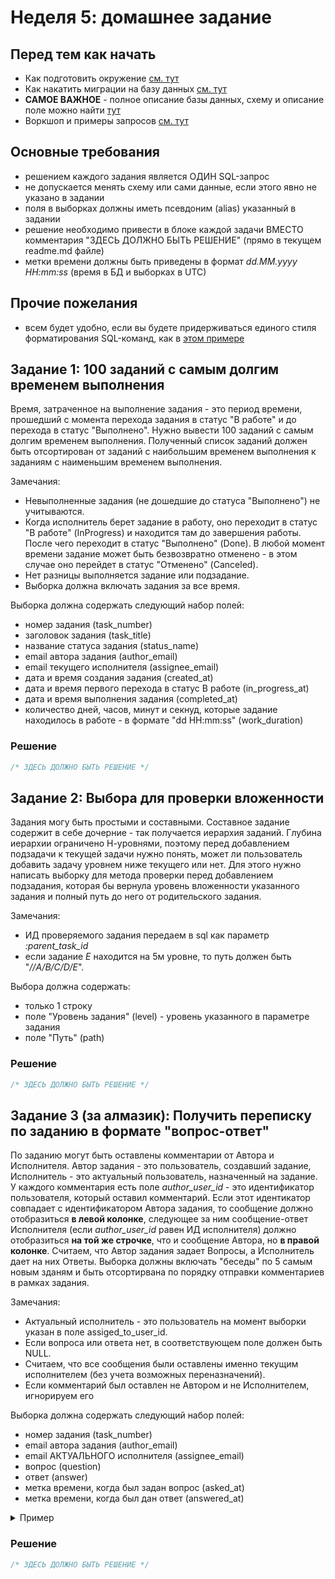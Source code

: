 # Неделя 5: домашнее задание

## Перед тем как начать
- Как подготовить окружение [см. тут](./docs/01-prepare-environment.md)
- Как накатить миграции на базу данных [см. тут](./docs/02-data-migrations.md)
- **САМОЕ ВАЖНОЕ** - полное описание базы данных, схему и описание поле можно найти [тут](./docs/03-db-description.md)
- Воркшоп и примеры запросов [см. тут](./docs/03-db-description.md)

## Основные требования
- решением каждого задания является ОДИН SQL-запрос
- не допускается менять схему или сами данные, если этого явно не указано в задании
- поля в выборках должны иметь псевдоним (alias) указанный в задании
- решение необходимо привести в блоке каждой задачи ВМЕСТО комментария "ЗДЕСЬ ДОЛЖНО БЫТЬ РЕШЕНИЕ" (прямо в текущем readme.md файле)
- метки времени должны быть приведены в формат _dd.MM.yyyy HH:mm:ss_ (время в БД и выборках в UTC)

## Прочие пожелания
- всем будет удобно, если вы будете придерживаться единого стиля форматирования SQL-команд, как в [этом примере](./docs/04-sql-guidelines.md)

## Задание 1: 100 заданий с самым долгим временем выполнения
Время, затраченное на выполнение задания - это период времени, прошедший с момента перехода задания в статус "В работе" и до перехода в статус "Выполнено".
Нужно вывести 100 заданий с самым долгим временем выполнения. 
Полученный список заданий должен быть отсортирован от заданий с наибольшим временем выполнения к заданиям с наименьшим временем выполнения.

Замечания:
- Невыполненные задания (не дошедшие до статуса "Выполнено") не учитываются.
- Когда исполнитель берет задание в работу, оно переходит в статус "В работе" (InProgress) и находится там до завершения работы. После чего переходит в статус "Выполнено" (Done).
  В любой момент времени задание может быть безвозвратно отменено - в этом случае оно перейдет в статус "Отменено" (Canceled).
- Нет разницы выполняется задание или подзадание.
- Выборка должна включать задания за все время.

Выборка должна содержать следующий набор полей:
- номер задания (task_number)
- заголовок задания (task_title)
- название статуса задания (status_name)
- email автора задания (author_email)
- email текущего исполнителя (assignee_email)
- дата и время создания задания (created_at)
- дата и время первого перехода в статус В работе (in_progress_at)
- дата и время выполнения задания (completed_at)
- количество дней, часов, минут и секнуд, которые задание находилось в работе - в формате "dd HH:mm:ss" (work_duration)

### Решение
```sql
/* ЗДЕСЬ ДОЛЖНО БЫТЬ РЕШЕНИЕ */
```

## Задание 2: Выбора для проверки вложенности
Задания могу быть простыми и составными. Составное задание содержит в себе дочерние - так получается иерархия заданий.
Глубина иерархии ограничено Н-уровнями, поэтому перед добавлением подзадачи к текущей задачи нужно понять, может ли пользователь добавить задачу уровнем ниже текущего или нет. Для этого нужно написать выборку для метода проверки перед добавлением подзадания, которая бы вернула уровень вложенности указанного задания и полный путь до него от родительского задания.

Замечания:
- ИД проверяемого задания передаем в sql как параметр _:parent_task_id_
- если задание _Е_ находится на 5м уровне, то путь должен быть "_//A/B/C/D/E_".

Выбора должна содержать:
- только 1 строку
- поле "Уровень задания" (level) - уровень указанного в параметре задания
- поле "Путь" (path)

### Решение
```sql
/* ЗДЕСЬ ДОЛЖНО БЫТЬ РЕШЕНИЕ */
```

## Задание 3 (за алмазик): Получить переписку по заданию в формате "вопрос-ответ"
По заданию могут быть оставлены комментарии от Автора и Исполнителя. Автор задания - это пользователь, создавший задание, Исполнитель - это актуальный пользователь, назначенный на задание.
У каждого комментария есть поле _author_user_id_ - это идентификатор пользователя, который оставил комментарий. Если этот идентикатор совпадает с идентификатором Автора задания, то сообщение должно отобразиться **в левой колонке**, следующее за ним сообщение-ответ Исполнителя (если _author_user_id_ равен ИД исполнителя) должно отобразиться **на той же строчке**, что и сообщение Автора, но **в правой колонке**. Считаем, что Автор задания задает Вопросы, а Исполнитель дает на них Ответы.
Выборка должны включать "беседы" по 5 самым новым зданям и быть отсортирвана по порядку отправки комментариев в рамках задания. 

Замечания:
- Актуальный исполнитель - это пользователь на момент выборки указан в поле assiged_to_user_id.
- Если вопроса или ответа нет, в соответствующем поле должен быть NULL.
- Считаем, что все сообщения были оставлены именно текущим исполнителем (без учета возможных переназначений).
- Если комментарий был оставлен не Автором и не Исполнителем, игнорируем его

Выборка должна содержать следующий набор полей:
- номер задания (task_number)
- email автора задания (author_email)
- email АКТУАЛЬНОГО исполнителя (assignee_email)
- вопрос (question)
- ответ (answer)
- метка времени, когда был задан вопрос (asked_at)
- метка времени, когда был дан ответ (answered_at)

<details>
  <summary>Пример</summary>

Переписка по заданию №1 между author@tt.ru и assgnee@tt.ru:
- 01.01.2023 08:00:00 (автор) "вопрос 1"
- 01.01.2023 09:00:00 (исполнитель) "ответ 1"
- 01.01.2023 09:15:00 (исполнитель) "ответ 2"
- 01.01.2023 09:30:00  (автор) "вопрос 2"

Ожидаемый результат выполнения SQL-запроса:

| task_number | author_email    | assignee_email | question  | answer  | asked_at             | answered_at          |
|-------------|-----------------|----------------|-----------|---------|----------------------|----------------------|
| 1           | author@tt.ru    | assgnee@tt.ru  | вопрос 1  | ответ 1 | 01.01.2023 08:00:00  | 01.01.2023 09:00:00  |
| 1           | author@tt.ru    | assgnee@tt.ru  | вопрос 1  | ответ 2 | 01.01.2023 08:00:00  | 01.01.2023 09:15:00  |
| 1           | author@tt.ru    | assgnee@tt.ru  | вопрос 2  |         | 01.01.2023 09:30:00  |                      |

</details>


### Решение
```sql
/* ЗДЕСЬ ДОЛЖНО БЫТЬ РЕШЕНИЕ */
```
